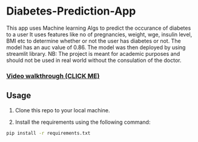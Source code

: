 # Diabetes-Prediction-App

This app uses Machine learning Algs to predict the occurance of diabetes to a user
It uses features like no of pregnancies, weight, wge, insulin level, BMI etc to determine whether or not the user has diabetes or not. 
The model has an auc value of 0.86. The model was then deployed by using streamlit library.
NB: The project is meant for academic purposes and should not be used in real world without the consulation of the doctor.

### [Video walkthrough (CLICK ME)](https://drive.google.com/file/d/11OvdEoAIF7W5PIn9TIJb1U7EFfkOixK8/view?usp=sharing)

## Usage

1. Clone this repo to your local machine.

2. Install the requirements using the following command:

```bash
pip install -r requirements.txt
```
